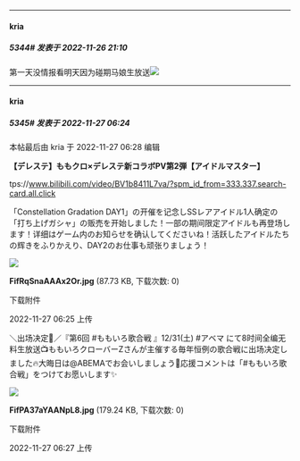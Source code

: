 

*****

####  kria  
##### 5344#       发表于 2022-11-26 21:10

第一天没情报看明天因为碰期马娘生放送<img src="https://static.saraba1st.com/image/smiley/face2017/053.png" referrerpolicy="no-referrer">



*****

####  kria  
##### 5345#       发表于 2022-11-27 06:24

 本帖最后由 kria 于 2022-11-27 06:28 编辑 

<strong>【デレステ】ももクロ×デレステ新コラボPV第2弾【アイドルマスター】</strong>

tps://www.bilibili.com/video/BV1b8411L7va/?spm_id_from=333.337.search-card.all.click

「Constellation Gradation DAY1」の开催を记念しSSレアアイドル1人确定の「打ち上げガシャ」の贩売を开始しました！一部の期间限定アイドルも再登场します！详细はゲーム内のお知らせを确认してくださいね！活跃したアイドルたちの辉きをふりかえり、DAY2のお仕事も顽张りましょう！

<img src="https://img.saraba1st.com/forum/202211/27/062525ubayspppdysaiekl.jpg" referrerpolicy="no-referrer">

<strong>FifRqSnaAAAx2Or.jpg</strong> (87.73 KB, 下载次数: 0)

下载附件

2022-11-27 06:25 上传

＼出场决定🎉／『第6回 #ももいろ歌合戦 』12/31(土) #アベマ にて8时间全编无料生放送📺ももいろクローバーZさんが主催する毎年恒例の歌合戦に出场决定しました🔥大晦日は@ABEMAでお会いしましょう🙌応援コメントは「#ももいろ歌合戦」をつけてお愿いします✨

<img src="https://img.saraba1st.com/forum/202211/27/062716k7jtwtl70o7fq0qt.jpg" referrerpolicy="no-referrer">

<strong>FifPA37aYAANpL8.jpg</strong> (179.24 KB, 下载次数: 0)

下载附件

2022-11-27 06:27 上传

